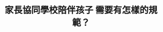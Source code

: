 ---
id: "62"
lang: zh-tw
publish: "FALSE"
selected: "FALSE"
selected_blog: "FALSE"
title: 家長協同學校陪伴孩子 需要有怎樣的規範？
description: 「校外人士進入校園相關規定」連署案
color: yellow
join:
  type: 提
  title: 教育部應制訂中小學校園志工規則，明確規範志工資格、訓練、工作範圍、權利義務、罰則等項目。
  link: https://join.gov.tw/idea/detail/085b17a1-caf2-46d1-9673-f8b5e6b6eb3d
  image: https://cm.pdis.tw/images/post/62/1Cxr11fzl2T32zDv6Hyl-VuvboW_t7z7f.jpg
layout: post
departments:
  - 教育部
tags:
  - 教育
  - 性平
  - 法規
embed:
  agenda_book:
    links:
      - https://issuu.com/pdis.tw/docs/__________________________________________________
  mind_map:
    links:
      - https://miro.com/app/live-embed/o9J_kvwk6nw=/?moveToViewport=-13110,-3451,12618,3826&embedAutoplay=true
  ministry_slide:
    links:
      - https://issuu.com/pdis.tw/docs/__________0115
  host_slide:
    links:
      - https://issuu.com/pdis.tw/docs/______________final_
  live:
    links:
      - https://www.youtube.com/watch?v=jdam9IbyN_s
  transcript:
    links:
      - https://sayit.pdis.nat.gov.tw/2020-01-17-%E9%96%8B%E6%94%BE%E6%94%BF%E5%BA%9C%E7%AC%AC62%E6%AC%A1%E8%AD%B0%E9%A1%8C%E5%8D%94%E4%BD%9C%E6%9C%83%E8%AD%B0
---